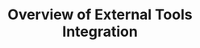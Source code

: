 ---
title: Overview of External Tools Integration
linkTitle: Overview
weight: 1
categories: ["Integrations", "Features", "Concepts"]
tags: ["CI Systems", "GitHub", "Automation"]
---